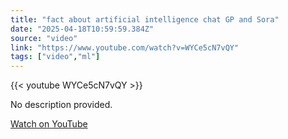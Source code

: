 ```yaml
---
title: "fact about artificial intelligence chat GP and Sora"
date: "2025-04-18T10:59:59.384Z"
source: "video"
link: "https://www.youtube.com/watch?v=WYCe5cN7vQY"
tags: ["video","ml"]
---
```


{{< youtube WYCe5cN7vQY >}}

No description provided.

[Watch on YouTube](https://www.youtube.com/watch?v=WYCe5cN7vQY)
